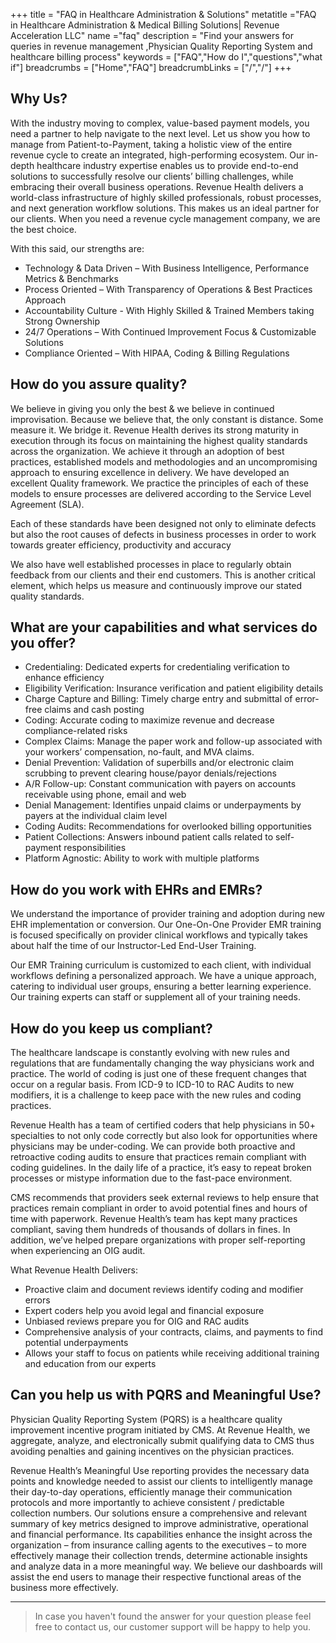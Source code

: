 +++
title = "FAQ in Healthcare Administration & Solutions"
metatitle ="FAQ in Healthcare Administration & Medical Billing Solutions| Revenue Acceleration LLC"
name ="faq"
description = "Find your answers for  queries in revenue management ,Physician Quality Reporting System and healthcare billing process"
keywords = ["FAQ","How do I","questions","what if"]
breadcrumbs = ["Home","FAQ"]
breadcrumbLinks = ["/","/"]
+++


## Why Us?

With the industry moving to complex, value-based payment models, you need a partner to help navigate to the next level. Let us show you how to manage from Patient-to-Payment, taking a holistic view of the entire revenue cycle to create an integrated, high-performing ecosystem.
Our in-depth healthcare industry expertise enables us to provide end-to-end solutions to successfully resolve our clients’ billing challenges, while embracing their overall business operations. Revenue Health delivers a world-class infrastructure of highly skilled professionals, robust processes, and next generation workflow solutions. This makes us an ideal partner for our clients. When you need a revenue cycle management company, we are the best choice.

With this said, our strengths are:

* Technology & Data Driven – With Business Intelligence, Performance Metrics & Benchmarks
* Process Oriented – With Transparency of Operations & Best Practices Approach
* Accountability Culture - With Highly Skilled & Trained Members taking Strong Ownership
* 24/7 Operations – With Continued Improvement Focus & Customizable Solutions
* Compliance Oriented – With HIPAA, Coding & Billing Regulations

## How do you assure quality?

We believe in giving you only the best & we believe in continued improvisation. Because we believe that, the only constant is distance. Some measure it. We bridge it.
Revenue Health derives its strong maturity in execution through its focus on maintaining the highest quality standards across the organization. We achieve it through an adoption of best practices, established models and methodologies and an uncompromising approach to ensuring excellence in delivery.
We have developed an excellent Quality framework. We practice the principles of each of these models to ensure processes are delivered according to the Service Level Agreement (SLA).

Each of these standards have been designed not only to eliminate defects but also the root causes of defects in business processes in order to work towards greater efficiency, productivity and accuracy

We also have well established processes in place to regularly obtain feedback from our clients and their end customers. This is another critical element, which helps us measure and continuously improve our stated quality standards.

## What are your capabilities and what services do you offer?

* Credentialing: Dedicated experts for credentialing verification to enhance efficiency
* Eligibility Verification: Insurance verification and patient eligibility details
* Charge Capture and Billing: Timely charge entry and submittal of error-free claims and cash posting
* Coding: Accurate coding to maximize revenue and decrease compliance-related risks
* Complex Claims: Manage the paper work and follow-up associated with your workers’ compensation, no-fault, and MVA claims.
* Denial Prevention: Validation of superbills and/or electronic claim scrubbing to prevent clearing house/payor denials/rejections
* A/R Follow-up: Constant communication with payers on accounts receivable using phone, email and web
* Denial Management: Identifies unpaid claims or underpayments by payers at the individual claim level
* Coding Audits: Recommendations for overlooked billing opportunities
* Patient Collections: Answers inbound patient calls related to self-payment responsibilities
* Platform Agnostic: Ability to work with multiple platforms

## How do you work with EHRs and EMRs?

We understand the importance of provider training and adoption during new EHR implementation or conversion. Our One-On-One Provider EMR training is focused specifically on provider clinical workflows and typically takes about half the time of our Instructor-Led End-User Training.

Our EMR Training curriculum is customized to each client, with individual workflows defining a personalized approach.  We have a unique approach, catering to individual user groups, ensuring a better learning experience. Our training experts can staff or supplement all of your training needs.

## How do you keep us compliant?

The healthcare landscape is constantly evolving with new rules and regulations that are fundamentally changing the way physicians work and practice. The world of coding is just one of these frequent changes that occur on a regular basis. From ICD-9 to ICD-10 to RAC Audits to new modifiers, it is a challenge to keep pace with the new rules and coding practices.

Revenue Health has a team of certified coders that help physicians in 50+ specialties to not only code correctly but also look for opportunities where physicians may be under-coding. We can provide both proactive and retroactive coding audits to ensure that practices remain compliant with coding guidelines. In the daily life of a practice, it’s easy to repeat broken processes or mistype information due to the fast-pace environment.

CMS recommends that providers seek external reviews to help ensure that practices remain compliant in order to avoid potential fines and hours of time with paperwork. Revenue Health’s team has kept many practices compliant, saving them hundreds of thousands of dollars in fines. In addition, we’ve helped prepare organizations with proper self-reporting when experiencing an OIG audit.

What Revenue Health Delivers:

* Proactive claim and document reviews identify coding and modifier errors
* Expert coders help you avoid legal and financial exposure
* Unbiased reviews prepare you for OIG and RAC audits
* Comprehensive analysis of your contracts, claims, and payments to find potential underpayments
* Allows your staff to focus on patients while receiving additional training and education from our experts

## Can you help us with PQRS and Meaningful Use?

Physician Quality Reporting System (PQRS) is a healthcare quality improvement incentive program initiated by CMS. At Revenue Health, we aggregate, analyze, and electronically submit qualifying data to CMS thus avoiding penalties and gaining incentives on the physician practices.

Revenue Health’s Meaningful Use reporting provides the necessary data points and knowledge needed to assist our clients to intelligently manage their day-to-day operations, efficiently manage their communication protocols and more importantly to achieve consistent / predictable collection numbers. Our solutions ensure a comprehensive and relevant summary of key metrics designed to improve administrative, operational and financial performance. Its capabilities enhance the insight across the organization – from insurance calling agents to the executives – to more effectively manage their collection trends, determine actionable insights and analyze data in a more meaningful way. We believe our dashboards will assist the end users to manage their respective functional areas of the business more effectively.

---

> In case you haven't found the answer for your question please feel free to contact us, our customer support will be happy to help you.

